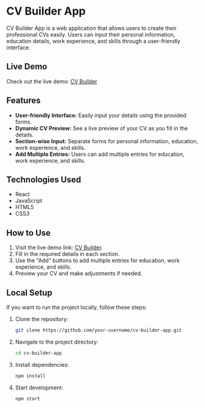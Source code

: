# CV Builder App

CV Builder App is a web application that allows users to create their professional CVs easily. Users can input their personal information, education details, work experience, and skills through a user-friendly interface.

## Live Demo

Check out the live demo: [CV Builder](https://cv-builder-nine-jet.vercel.app/)

## Features

- **User-friendly Interface:** Easily input your details using the provided forms.
- **Dynamic CV Preview:** See a live preview of your CV as you fill in the details.
- **Section-wise Input:** Separate forms for personal information, education, work experience, and skills.
- **Add Multiple Entries:** Users can add multiple entries for education, work experience, and skills.

## Technologies Used

- React
- JavaScript
- HTML5
- CSS3

## How to Use

1. Visit the live demo link: [CV Builder](https://cv-builder-nine-jet.vercel.app/).
2. Fill in the required details in each section.
3. Use the "Add" buttons to add multiple entries for education, work experience, and skills.
4. Preview your CV and make adjustments if needed.

## Local Setup

If you want to run the project locally, follow these steps:

1. Clone the repository:

   ```bash
   git clone https://github.com/your-username/cv-builder-app.git
   ```

2. Navigate to the project directory:
   ```bash
   cd cv-builder-app
   ```
3. Install dependencies:
   ```bash
   npm install
   ```
4. Start development:
   ```bash
   npm start
   ```
